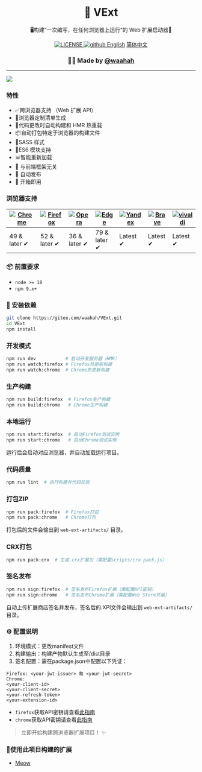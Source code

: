 <h1 align="center">🚀 VExt</h1>
<p align="center">🖥构建”一次编写，在任何浏览器上运行“的 Web 扩展启动器🔋</p>
<div align="center">
  <a href="https://github.com/waahah/VExt/blob/master/LICENSE">
    <img src="https://img.shields.io/github/license/waahah/VExt.svg" alt="LICENSE" />
  </a>
  <a href="https://github.com/waahah">
     <img src="https://img.shields.io/static/v1?label=%20&message=Github&style=flat-square&labelColor=black&color=4258dd&logo=github" alt="github" />
  </a>
  <a href="README_EN">English</a>
  <a href="README">简体中文</a>
</div>
<h3 align="center">🙋‍♂️ Made by <a href="https://www.waahah.xyz/about">@waahah</a></h3>
<hr />

![](https://raw.githubusercontent.com/wxt-dev/wxt/HEAD/docs/assets/cli-output.png)

### 特性
- ✅跨浏览器支持 （Web 扩展 API）
- 📄浏览器定制清单生成
- 🌈代码更改时自动构建和 HMR 热重载
- 📦自动打包特定于浏览器的构建文件
- 🥢SASS 样式
- 🎯ES6 模块支持
- 📊智能重新加载
- 🎨 与前端框架无关
- 🤖 自动发布
- 🥡 开箱即用

### 浏览器支持

| [![Chrome](https://raw.github.com/alrra/browser-logos/master/src/chrome/chrome_48x48.png)](/) | [![Firefox](https://raw.github.com/alrra/browser-logos/master/src/firefox/firefox_48x48.png)](/) | [![Opera](https://raw.github.com/alrra/browser-logos/master/src/opera/opera_48x48.png)](/) | [![Edge](https://raw.github.com/alrra/browser-logos/master/src/edge/edge_48x48.png)](/) | [![Yandex](https://raw.github.com/alrra/browser-logos/master/src/yandex/yandex_48x48.png)](/) | [![Brave](https://raw.github.com/alrra/browser-logos/master/src/brave/brave_48x48.png)](/) | [![vivaldi](https://raw.github.com/alrra/browser-logos/master/src/vivaldi/vivaldi_48x48.png)](/) |
| --------------------------------------------------------------------------------------------- | ------------------------------------------------------------------------------------------------ | ------------------------------------------------------------------------------------------ | --------------------------------------------------------------------------------------- | --------------------------------------------------------------------------------------------- | ------------------------------------------------------------------------------------------ | ------------------------------------------------------------------------------------------------ |
| 49 & later ✔                                                                                  | 52 & later ✔                                                                                     | 36 & later ✔                                                                               | 79 & later ✔                                                                            | Latest ✔                                                                                      | Latest ✔                                                                                   | Latest ✔                                                                                         |



### 📦 前置要求

- `node >= 18` 
- `npm 9.x+`


### 🔧 安装依赖

```bash
git clone https://gitee.com/waahah/VExt.git
cd VExt
npm install
```


### 开发模式

```bash
npm run dev           # 启动开发服务器（HMR）
npm run watch:firefox # Firefox热更新构建
npm run watch:chrome  # Chrome热更新构建
```


### 生产构建

```bash
npm run build:firefox  # Firefox生产构建
npm run build:chrome   # Chrome生产构建
```


### 本地运行

```bash
npm run start:firefox  # 启动Firefox测试实例
npm run start:chrome   # 启动Chrome测试实例
```
运行后会启动对应浏览器，并自动加载运行项目。


### 代码质量

```bash
npm run lint  # 执行构建并代码校验
```


### 打包ZIP
```bash
npm run pack:firefox  # Firefox打包
npm run pack:chrome   # Chrome打包
```
打包后的文件会输出到 `web-ext-artifacts/` 目录。


### CRX打包
```bash
npm run pack:crx  # 生成.crx扩展包（需配置scripts/crx-pack.js）
```


### 签名发布
```bash
npm run sign:firefox  # 签名发布Firefox扩展（需配置API密钥）
npm run sign:chrome   # 签名发布Chrome扩展（需配置Web Store凭据）
```
自动上传扩展商店签名并发布，签名后的.XPI文件会输出到 `web-ext-artifacts/` 目录。


### ⚙️ 配置说明
1. 环境模式：更改manifest文件
2. 构建输出：构建产物默认生成至/dist目录
3. 签名配置：需在package.json中配置以下凭证：
```
Firefox: <your-jwt-issuer> 和 <your-jwt-secret>
Chrome:
<your-client-id>
<your-client-secret>
<your-refresh-token>
<your-extension-id>
```
- `firefox`获取API密钥请查看[此指南](https://extensionworkshop.com/documentation/develop/web-ext-command-reference/#web-ext-sign)
- `chrome`获取API密钥请查看[此指南](https://github.com/fregante/chrome-webstore-upload-keys)


> 立即开始构建跨浏览器扩展项目！ ✨

### 🧹使用此项目构建的扩展
- [Meow](https://github.com/waahah/Meow)
